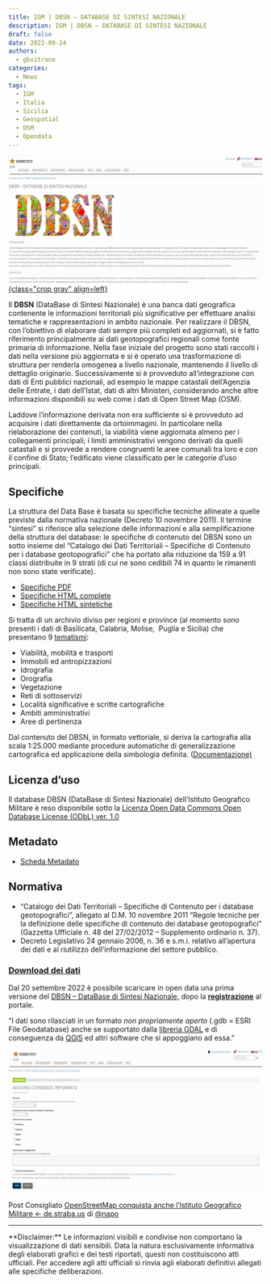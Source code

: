 ```yaml
---
title: IGM | DBSN – DATABASE DI SINTESI NAZIONALE
description: IGM | DBSN – DATABASE DI SINTESI NAZIONALE
draft: false
date: 2022-09-24
authors:
  - gbvitrano
categories:
  - News
tags:
  - IGM
  - Italia
  - Sicilia
  - Geospatial
  - OSM
  - Opendata
--- 
```

<style>
.md-typeset code { background-color: #fff0;}  
.md-typeset pre>code { background-color: #fff0;}  
</style>
[![IGM | DBSN – DATABASE DI SINTESI NAZIONALE](dbsn.webp "Italia | IGM | DBSN – DATABASE DI SINTESI NAZIONALE" ){class="crop gray" align=left}](index.md) 

Il **DBSN** (DataBase di Sintesi Nazionale) è una banca dati geografica contenente le informazioni territoriali più significative per effettuare analisi tematiche e rappresentazioni in ambito nazionale. Per realizzare il DBSN, con l’obiettivo di elaborare dati sempre più completi ed aggiornati, si è fatto riferimento principalmente ai dati geotopografici regionali come fonte primaria di informazione. Nella fase iniziale del progetto sono stati raccolti i dati nella versione più aggiornata e si è operato una trasformazione di struttura per renderla omogenea a livello nazionale,<!-- more --> mantenendo il livello di dettaglio originario.   Successivamente si è provveduto all’integrazione con dati di Enti pubblici nazionali, ad esempio le mappe catastali dell’Agenzia delle Entrate, i dati dell’Istat, dati di altri Ministeri, considerando anche altre informazioni disponibili su web come i dati di Open Street Map (OSM).

Laddove l’informazione derivata non era sufficiente si è provveduto ad acquisire i dati direttamente da ortoimmagini. In particolare nella rielaborazione dei contenuti, la viabilità viene aggiornata almeno per i collegamenti principali; i limiti amministrativi vengono derivati da quelli catastali e si provvede a rendere congruenti le aree comunali tra loro e con il confine di Stato; l’edificato viene classificato per le categorie d’uso principali.

## Specifiche
La struttura del Data Base è basata su specifiche tecniche allineate a quelle previste dalla normativa nazionale (Decreto 10 novembre 2011). Il termine “sintesi” si riferisce alla selezione delle informazioni e alla semplificazione della struttura del database: le specifiche di contenuto del DBSN sono un sotto insieme del “Catalogo dei Dati Territoriali – Specifiche di Contenuto per i database geotopografici” che ha portato alla riduzione da 159 a 91 classi distribuite in 9 strati (di cui ne sono cedibili 74 in quanto le rimanenti non sono state verificate).

* [Specifiche PDF](https://www.igmi.org/boaga_caloger_api4242_rosbind/dbsn/dbsn_specs.pdf)
* [Specifiche HTML complete](https://www.igmi.org/boaga_caloger_api4242_rosbind/dbsn/dbsn_specs_all.html)
* [Specifiche HTML sintetiche](https://www.igmi.org/boaga_caloger_api4242_rosbind/dbsn/dbsn_specs_redux.html)

Si tratta di un archivio diviso per regioni e province (al momento sono presenti i dati di Basilicata, Calabria, Molise,  Puglia e Sicilia) che presentano 9 [tematismi](https://www.igmi.org/boaga_caloger_api4242_rosbind/dbsn/dbsn_specs_redux.html):

* Viabilità, mobilità e trasporti
* Immobili ed antropizzazioni
* Idrografia
* Orografia
* Vegetazione
* Reti di sottoservizi
* Località significative e scritte cartografiche
* Ambiti amministrativi
* Aree di pertinenza

Dal contenuto del DBSN, in formato vettoriale, si deriva la cartografia alla scala 1:25.000 mediante procedure automatiche di generalizzazione cartografica ed applicazione della simbologia definita. ([Documentazione)](https://www.igmi.org/boaga_caloger_api4242_rosbind/dbsn/dbsn_specs_all.html)

## Licenza d’uso
Il database DBSN (DataBase di Sintesi Nazionale) dell’Istituto Geografico Militare è reso disponibile sotto la [Licenza Open Data Commons Open Database License (ODbL) ver. 1.0](https://opendatacommons.org/licenses/odbl/1-0/)

## Metadato

* [Scheda Metadato](https://www.igmi.org/boaga_caloger_api4242_rosbind/dbsn/scheda.xml)
## Normativa

* “Catalogo dei Dati Territoriali – Specifiche di Contenuto per i database geotopografici”, allegato al D.M. 10 novembre 2011 “Regole tecniche per la definizione delle specifiche di contenuto dei database geotopografici” (Gazzetta Ufficiale n. 48 del 27/02/2012 – Supplemento ordinario n. 37).
* Decreto Legislativo 24 gennaio 2006, n. 36 e s.m.i. relativo all’apertura dei dati e al riutilizzo dell’informazione del settore pubblico.
### **[Download dei dati](https://www.igmi.org/acl_users/credentials_cookie_auth/require_login?came_from=https%3A//www.igmi.org/it/dbsn-database-di-sintesi-nazionale/raccolta-richiesta-di-download/%2B%2Badd%2B%2Bplanetek.igm_types.consenso_informato)**
Dal 20 settembre 2022 è possibile scaricare in open data una prima versione del [DBSN – DataBase di Sintesi Nazionale,](https://www.igmi.org/it/dbsn-database-di-sintesi-nazionale) dopo la **[registrazione](https://www.igmi.org/acl_users/credentials_cookie_auth/require_login?came_from=https%3A//www.igmi.org/it/dbsn-database-di-sintesi-nazionale/raccolta-richiesta-di-download/%2B%2Badd%2B%2Bplanetek.igm_types.consenso_informato)** al portale.

“I dati sono rilasciati in un formato _non propriamente aperto_ (.gdb = ESRI File Geodatabase) anche se supportato dalla [libreria GDAL](https://gdal.org/drivers/vector/openfilegdb.html) e di conseguenza da [QGIS](https://www.qgis.org/it/site/) ed altri software che si appoggiano ad essa.”


![IGM | Download dei dati del DBSN – DATABASE DI SINTESI NAZIONALE](scarica.webp "IGM | Download dei dati del DBSN – DATABASE DI SINTESI NAZIONALE")

Post Consigliato [OpenStreetMap conquista anche l’Istituto Geografico Militare ← de.straba.us](https://de.straba.us/openstreetmap-conquista-anche-listituto-geografico-militare/) di [@napo](https://twitter.com/napo)

<hr>
**Disclaimer:** Le informazioni visibili e condivise non comportano la visualizzazione di dati sensibili. Data la natura esclusivamente informativa degli elaborati grafici e dei testi riportati, questi non costituiscono atti ufficiali. Per accedere agli atti ufficiali si rinvia agli elaborati definitivi allegati alle specifiche deliberazioni.